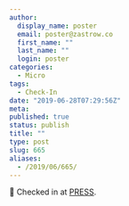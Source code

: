 ```yaml
---
author:
  display_name: poster
  email: poster@zastrow.co
  first_name: ""
  last_name: ""
  login: poster
categories:
  - Micro
tags:
  - Check-In
date: "2019-06-28T07:29:56Z"
meta:
published: true
status: publish
title: ""
type: post
slug: 665
aliases:
  - /2019/06/665/
---
```

<p><span>📍</span> Checked in at  <a href="http://4sq.com/eUHrVV">PRESS</a>.</p>
